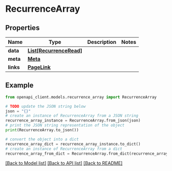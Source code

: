 # RecurrenceArray


## Properties

Name | Type | Description | Notes
------------ | ------------- | ------------- | -------------
**data** | [**List[RecurrenceRead]**](RecurrenceRead.md) |  | 
**meta** | [**Meta**](Meta.md) |  | 
**links** | [**PageLink**](PageLink.md) |  | 

## Example

```python
from openapi_client.models.recurrence_array import RecurrenceArray

# TODO update the JSON string below
json = "{}"
# create an instance of RecurrenceArray from a JSON string
recurrence_array_instance = RecurrenceArray.from_json(json)
# print the JSON string representation of the object
print(RecurrenceArray.to_json())

# convert the object into a dict
recurrence_array_dict = recurrence_array_instance.to_dict()
# create an instance of RecurrenceArray from a dict
recurrence_array_from_dict = RecurrenceArray.from_dict(recurrence_array_dict)
```
[[Back to Model list]](../README.md#documentation-for-models) [[Back to API list]](../README.md#documentation-for-api-endpoints) [[Back to README]](../README.md)


